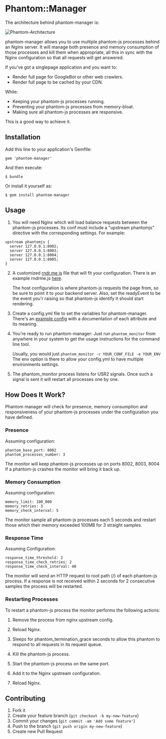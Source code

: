 # Phantom::Manager

The architecture behind phantom-manager is:

![Phantom-Architecture](http://i39.tinypic.com/2gxnz3d.png)

phantom-manager allows you to use multiple phantom-js processes behind an Nginx
server. It will manage both presence and memory consumption of those processes
and kill them when appropriate, all this in sync with the Nginx configuration
so that all requests will get answered.

If you've got a singlepage application and you want to:
* Render full page for GoogleBot or other web crawlers.
* Render full page to be cached by your CDN.

While:

* Keeping your phantom-js processes running.
* Preventing your phantom-js processes from memory-bloat.
* Making sure all phantom-js processes are responsive.

This is a good way to achieve it.

## Installation

Add this line to your application's Gemfile:

    gem 'phantom-manager'

And then execute:

    $ bundle

Or install it yourself as:

    $ gem install phantom-manager

## Usage

1. You will need Nginx which will load balance requests between the phantom-js
processes.
Its conf must include a "upstream phantomjs" directive with the corresponding
settings. For example:

```
upstream phantomjs {
  server 127.0.0.1:8002;
  server 127.0.0.1:8003;
  server 127.0.0.1:8004;
  server 127.0.0.1:8005;
}
```

2. A customized [rndr.me js](https://github.com/jed/rndr.me) file that will fit your configuration. There is an
   example rndrme.js [here](lib/utils/rndrme.js).

   The host configuration is where phantom-js requests the page from, so be
   sure to point it to your backend server.
   Also, set the readyEvent to be the event you'r raising so that phantom-js
   identify it should start rendering.

3. Create a config.yml file to set the variables for phantom-manager. There's
   an [example config](config/config.yml) with a documentation of each attribute and its meaning.

4. You're ready to run phantom-manager:
   Just run `phantom_monitor` from anywhere in your system to get the usage
   instructions for the command line tool.

   Usually, you would just `phantom_monitor -c YOUR_CONF_FILE -e YOUR_ENV`
   The env option is there to allow your config.yml to have multiple
   environments settings.

5. The phantom_monitor process listens for USR2 signals. Once such a signal is
   sent it will restart all processes one by one.

## How Does It Work?

Phantom manager will check for presence, memory consumption and responsiveness of your
phantom-js processes under the configuration you have defined.

### Presence

Assuming configuration:

```
phantom_base_port: 8002
phantom_processes_number: 3
```
The monitor will keep phantom-js processes up on ports 8002, 8003, 8004
If a phantom-js crashes the monitor will bring it back up.

### Memory Consumption

Assuming configuration:
```
memory_limit: 100_000
memory_retries: 3
memory_check_interval: 5
```
The monitor sample all phantom-js processes each 5 seconds and restart those
which their memory exceeded 100MB for 3 straight samples.

### Response Time

Assuming Configuration:

```
response_time_threshold: 2
response_time_check_retries: 2
response_time_check_interval: 40
```

The monitor will send an HTTP request to root path (/) of each phantom-js process.
If a response is not received within 2 seconds for 2 consecutive samples the
process will be restarted.


### Restarting Processes

To restart a phantom-js process the monitor performs the following actions:

1. Remove the process from nginx upstream config.

2. Reload Nginx.

3. Sleeps for phantom_termination_grace seconds to allow this phantom to
   respond to all requests in its request queue.

4. Kill the phantom-js process.

5. Start the phantom-js process on the same port.

6. Add it to the Nginx upstream configuration.

7. Reload Nginx.


## Contributing

1. Fork it
2. Create your feature branch (`git checkout -b my-new-feature`)
3. Commit your changes (`git commit -am 'Add some feature'`)
4. Push to the branch (`git push origin my-new-feature`)
5. Create new Pull Request
